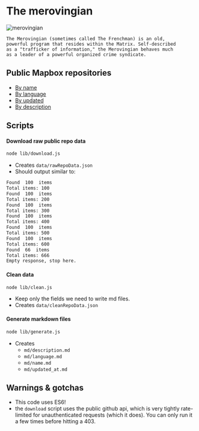 # The merovingian

![merovingian](https://i.ytimg.com/vi/3td5UpAXeJ4/maxresdefault.jpg)

```
The Merovingian (sometimes called The Frenchman) is an old, 
powerful program that resides within the Matrix. Self-described
as a "trafficker of information," the Merovingian behaves much
as a leader of a powerful organized crime syndicate.
```

## Public Mapbox repositories

- [By name](md/name.md)
- [By language](md/language.md)
- [By updated](md/updated_at.md)
- [By description](md/description.md)


## Scripts

#### Download raw public repo data

```bash
node lib/download.js
```

- Creates `data/rawRepoData.json`
- Should output similar to:

```bash
Found  100  items
Total items: 100
Found  100  items
Total items: 200
Found  100  items
Total items: 300
Found  100  items
Total items: 400
Found  100  items
Total items: 500
Found  100  items
Total items: 600
Found  66  items
Total items: 666
Empty response, stop here.
```

#### Clean data

```bash
node lib/clean.js
```

- Keep only the fields we need to write md files. 
- Creates `data/cleanRepoData.json`


#### Generate markdown files

```bash
node lib/generate.js
```

- Creates 
  - `md/description.md`
  - `md/language.md`
  - `md/name.md`
  - `md/updated_at.md`

## Warnings & gotchas

- This code uses ES6!
- the `download` script uses the public github api, which is very tightly rate-limited for unauthenticated requests (which it does). You can only run it a few times before hitting a 403.